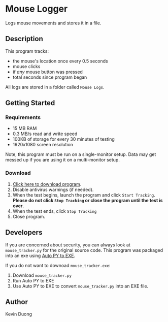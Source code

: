 # Mouse Logger
Logs mouse movements and stores it in a file.

## Description
This program tracks:
- the mouse's location once every 0.5 seconds
- mouse clicks
- if *any* mouse button was pressed
- total seconds since program began

All logs are stored in a folder called `Mouse Logs`.

## Getting Started
### Requirements
- 15 MB RAM
- 0.3 MB/s read and write speed
- 100KB of storage for every 30 minutes of testing
- 1920x1080 screen resolution

Note, this program must be run on a single-monitor setup. Data may get messed up if you are using it on a multi-monitor setup.

### Download
1. [Click here to download program](https://github.com/EthicallyPython/Mouse-Logger/raw/main/mouse_tracker.exe).
2. Disable antivirus warnings (if needed).
3. When the test begins, launch the program and click `Start Tracking`. **Please do not click `Stop Tracking` or close the program until the test is over**.
5. When the test ends, click `Stop Tracking`
6. Close program.

## Developers
If you are concerned about security, you can always look at `mouse_tracker.py` for the original source code. This program was packaged into an exe using [Auto PY to EXE](https://github.com/brentvollebregt/auto-py-to-exe).

If you do not want to downoad `mouse_tracker.exe`:
1. Download `mouse_tracker.py`
2. Run Auto PY to EXE
3. Use Auto PY to EXE to convert `mouse_tracker.py` into an EXE file.

## Author
Kevin Duong
